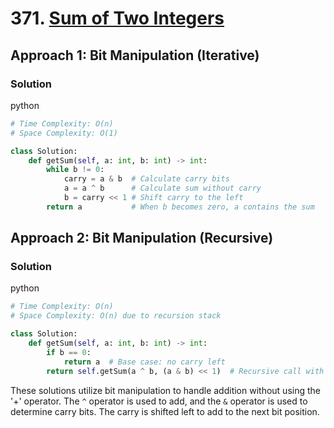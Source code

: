 # 371. [Sum of Two Integers](https://leetcode.com/problems/sum-of-two-integers/)

## Approach 1: Bit Manipulation (Iterative)

### Solution
python
```python
# Time Complexity: O(n)
# Space Complexity: O(1)

class Solution:
    def getSum(self, a: int, b: int) -> int:
        while b != 0:
            carry = a & b  # Calculate carry bits
            a = a ^ b      # Calculate sum without carry
            b = carry << 1 # Shift carry to the left
        return a           # When b becomes zero, a contains the sum
```

## Approach 2: Bit Manipulation (Recursive)

### Solution
python
```python
# Time Complexity: O(n)
# Space Complexity: O(n) due to recursion stack

class Solution:
    def getSum(self, a: int, b: int) -> int:
        if b == 0:
            return a  # Base case: no carry left
        return self.getSum(a ^ b, (a & b) << 1)  # Recursive call with sum and carry
```

These solutions utilize bit manipulation to handle addition without using the '+' operator. The `^` operator is used to add, and the `&` operator is used to determine carry bits. The carry is shifted left to add to the next bit position.


